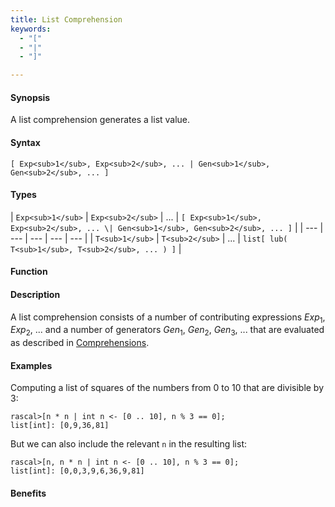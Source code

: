 ```yaml
---
title: List Comprehension
keywords:
  - "["
  - "|"
  - "]"

---
```


#### Synopsis

A list comprehension generates a list value.

#### Syntax

`[ Exp<sub>1</sub>, Exp<sub>2</sub>, ... | Gen<sub>1</sub>, Gen<sub>2</sub>, ... ]`

#### Types


| `Exp<sub>1</sub>` | `Exp<sub>2</sub>` | ... | `[ Exp<sub>1</sub>, Exp<sub>2</sub>, ... \| Gen<sub>1</sub>, Gen<sub>2</sub>, ... ]`  |
| --- | --- | --- | --- | --- |
| `T<sub>1</sub>`   | `T<sub>2</sub>`   | ... | `list[ lub( T<sub>1</sub>, T<sub>2</sub>, ... ) ]`                   |


#### Function

#### Description

A list comprehension consists of a number of contributing expressions _Exp_<sub>1</sub>, _Exp_<sub>2</sub>, ... and a number of
generators _Gen_<sub>1</sub>, _Gen_<sub>2</sub>, _Gen_<sub>3</sub>, ... that are evaluated as described in [Comprehensions](/docs//Rascal/Expressions/Comprehensions).

#### Examples

Computing a list of squares of the numbers from 0 to 10 that are divisible by 3:

```rascal-shell
rascal>[n * n | int n <- [0 .. 10], n % 3 == 0];
list[int]: [0,9,36,81]
```
But we can also include the relevant `n` in the resulting list:

```rascal-shell
rascal>[n, n * n | int n <- [0 .. 10], n % 3 == 0];
list[int]: [0,0,3,9,6,36,9,81]
```

#### Benefits


